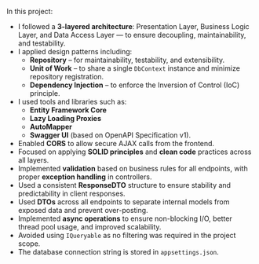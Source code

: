 In this project:

- I followed a **3-layered architecture**: Presentation Layer, Business Logic Layer, and Data Access Layer — to ensure decoupling, maintainability, and testability.
- I applied design patterns including:
  - **Repository** – for maintainability, testability, and extensibility.
  - **Unit of Work** – to share a single `DbContext` instance and minimize repository registration.
  - **Dependency Injection** – to enforce the Inversion of Control (IoC) principle.
- I used tools and libraries such as:
  - **Entity Framework Core**
  - **Lazy Loading Proxies**
  - **AutoMapper**
  - **Swagger UI** (based on OpenAPI Specification v1).
- Enabled **CORS** to allow secure AJAX calls from the frontend.
- Focused on applying **SOLID principles** and **clean code** practices across all layers.
- Implemented **validation** based on business rules for all endpoints, with proper **exception handling** in controllers.
- Used a consistent **ResponseDTO** structure to ensure stability and predictability in client responses.
- Used **DTOs** across all endpoints to separate internal models from exposed data and prevent over-posting.
- Implemented **async operations** to ensure non-blocking I/O, better thread pool usage, and improved scalability.
- Avoided using `IQueryable` as no filtering was required in the project scope.
- The database connection string is stored in `appsettings.json`.
